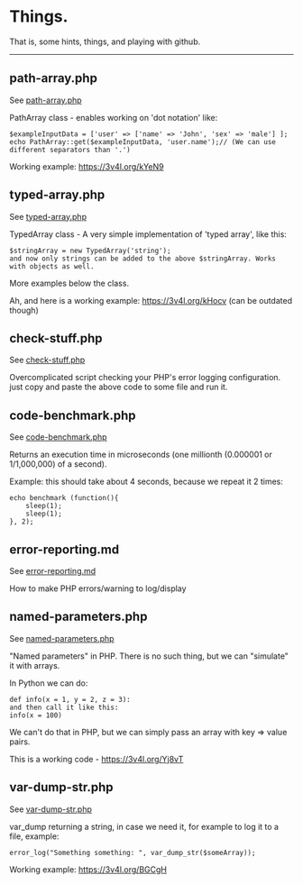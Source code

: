 # Things.

That is, some hints, things, and playing with github.

---

## path-array.php

See [path-array.php](path-array.php)

PathArray class - enables working on 'dot notation'  like:
```
$exampleInputData = ['user' => ['name' => 'John', 'sex' => 'male'] ];
echo PathArray::get($exampleInputData, 'user.name');// (We can use different separators than '.')
```

Working example: https://3v4l.org/kYeN9


## typed-array.php 

See [typed-array.php](typed-array.php)

TypedArray class - A very simple implementation of 'typed array', like this:

```
$stringArray = new TypedArray('string');
and now only strings can be added to the above $stringArray. Works with objects as well.
```

More examples below the class.

Ah, and here is a working example: https://3v4l.org/kHocv (can be outdated though)


## check-stuff.php

See [check-stuff.php](check-stuff.php)

Overcomplicated script checking your PHP's error logging configuration.
just copy and paste the above code to some file and run it.


## code-benchmark.php

See [code-benchmark.php](code-benchmark.php)

Returns an execution time in microseconds (one millionth (0.000001 or 1/1,000,000) of a second). 

Example: this should take about 4 seconds, because we repeat it 2 times: 
```
echo benchmark (function(){
    sleep(1);
    sleep(1);
}, 2);
```

## error-reporting.md

See [error-reporting.md](error-reporting.md)

How to make PHP errors/warning to log/display

## named-parameters.php

See [named-parameters.php](named-parameters.php)

"Named parameters" in PHP. There is no such thing, but we can "simulate" it with arrays.

In Python we can do:
```
def info(x = 1, y = 2, z = 3):
and then call it like this:
info(x = 100)
```
We can't do that in PHP, but we can simply pass an array with key => value pairs.

This is a working code - https://3v4l.org/Yj8vT

## var-dump-str.php

See [var-dump-str.php](var-dump-str.php)

var_dump returning a string, in case we need it, for example to log it to a file, example:

``` 
error_log("Something something: ", var_dump_str($someArray)); 
```
Working example: https://3v4l.org/BGCgH
